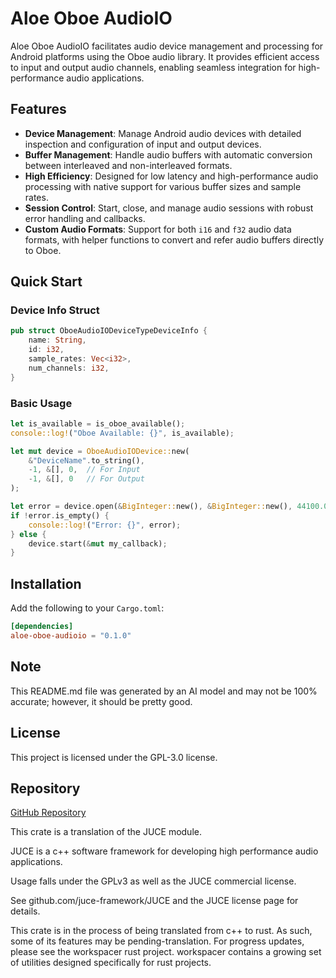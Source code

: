 # Aloe Oboe AudioIO

Aloe Oboe AudioIO facilitates audio device management and processing for Android platforms using the Oboe audio library. It provides efficient access to input and output audio channels, enabling seamless integration for high-performance audio applications.

## Features

- **Device Management**: Manage Android audio devices with detailed inspection and configuration of input and output devices.
- **Buffer Management**: Handle audio buffers with automatic conversion between interleaved and non-interleaved formats.
- **High Efficiency**: Designed for low latency and high-performance audio processing with native support for various buffer sizes and sample rates.
- **Session Control**: Start, close, and manage audio sessions with robust error handling and callbacks.
- **Custom Audio Formats**: Support for both `i16` and `f32` audio data formats, with helper functions to convert and refer audio buffers directly to Oboe.

## Quick Start

### Device Info Struct

```rust
pub struct OboeAudioIODeviceTypeDeviceInfo {
    name: String,
    id: i32,
    sample_rates: Vec<i32>,
    num_channels: i32,
}
```

### Basic Usage

```rust
let is_available = is_oboe_available();
console::log!("Oboe Available: {}", is_available);

let mut device = OboeAudioIODevice::new(
    &"DeviceName".to_string(),
    -1, &[], 0,  // For Input
    -1, &[], 0   // For Output
);

let error = device.open(&BigInteger::new(), &BigInteger::new(), 44100.0, 512);
if !error.is_empty() {
    console::log!("Error: {}", error);
} else {
    device.start(&mut my_callback);
}
```

## Installation

Add the following to your `Cargo.toml`:

```toml
[dependencies]
aloe-oboe-audioio = "0.1.0"
```

## Note

This README.md file was generated by an AI model and may not be 100% accurate; however, it should be pretty good.

## License

This project is licensed under the GPL-3.0 license.

## Repository

[GitHub Repository](https://github.com/klebs6/aloe-rs)

This crate is a translation of the JUCE module.

JUCE is a c++ software framework for developing high performance audio applications.

Usage falls under the GPLv3 as well as the JUCE commercial license.

See github.com/juce-framework/JUCE and the JUCE license page for details.

This crate is in the process of being translated from c++ to rust. As such, some of its features may be pending-translation. For progress updates, please see the workspacer rust project. workspacer contains a growing set of utilities designed specifically for rust projects.

